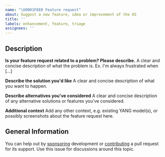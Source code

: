 ```yaml
---
name: "\U0001F6E0️ Feature request"
about: Suggest a new feature, idea or improvement of the OS
title: ''
labels: enhancement, feature, triage
assignees: ''
---
```


## Description

**Is your feature request related to a problem? Please describe.**
A clear and concise description of what the problem is. Ex. I'm always frustrated when [...]

**Describe the solution you'd like**
A clear and concise description of what you want to happen.

**Describe alternatives you've considered**
A clear and concise description of any alternative solutions or features you've considered.

**Additional context**
Add any other context, e.g. existing YANG model(s), or possibly screenshots about the feature request here.

## General Information

You can help out by [sponsoring][1] development or [contributing][2] a
pull request for its support.  Use this issue for discussions around
this topic.

[1]: https://github.com/kernelkit/infix/blob/main/.github/SUPPORT.md
[2]: https://github.com/kernelkit/infix/blob/main/.github/CONTRIBUTING.md
